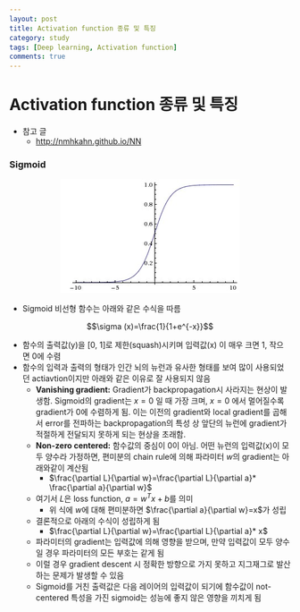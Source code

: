 ```yaml
---
layout: post
title: Activation function 종류 및 특징
category: study
tags: [Deep learning, Activation function]
comments: true
---
```


# Activation function 종류 및 특징

- 참고 글
  - http://nmhkahn.github.io/NN

### Sigmoid

<center>
<figure>
<img src="/assets/post_img/study/2019-05-01-activations/sigmoid.jpg" alt="views">
<figcaption></figcaption>
</figure>
</center>

- Sigmoid 비선형 함수는 아래와 같은 수식을 따름

$$\sigma (x)=\frac{1}{1+e^{-x}}$$

- 함수의 출력값(y)을 [0, 1]로 제한(squash)시키며 입력값(x) 이 매우 크면 1, 작으면 0에 수렴
- 함수의 입력과 출력의 형태가 인간 뇌의 뉴런과 유사한 형태를 보여 많이 사용되었던 actiavtion이지만 아래와 같은 이유로 잘 사용되지 않음
  - __Vanishing gradient:__ Gradient가 backpropagation시 사라지는 현상이 발생함. Sigmoid의 gradient는 $x=0$ 일 때 가장 크며, $x=0$ 에서 멀어질수록 gradient가 0에 수렴하게 됨. 이는 이전의 gradient와 local gradient를 곱해서 error를 전파하는 backpropagation의 특성 상 앞단의 뉴런에 gradient가 적절하게 전달되지 못하게 되는 현상을 초래함.
  - __Non-zero centered:__ 함수값의 중심이 0이 아님. 어떤 뉴런의 입력값(x)이 모두 양수라 가정하면, 편미분의 chain rule에 의해 파라미터 $w$의 gradient는 아래와같이 계산됨
    - $\frac{\partial L}{\partial w}=\frac{\partial L}{\partial a}* \frac{\partial a}{\partial w}$
  - 여기서 $L$은 loss function, $a=w^{T}x+b$를 의미
    - 위 식에 $w$에 대해 편미분하면 $\frac{\partial a}{\partial w}=x$가 성립
  - 결론적으로 아래의 수식이 성립하게 됨
    - $\frac{\partial L}{\partial w}=\frac{\partial L}{\partial a}* x$
  - 파라미터의 gradient는 입력값에 의해 영향을 받으며, 만약 입력값이 모두 양수일 경우 파라미터의 모든 부호는 같게 됨
  - 이럴 경우 gradient descent 시 정확한 방향으로 가지 못하고 지그재그로 발산하는 문제가 발생할 수 있음
  - Sigmoid를 거친 출력값은 다음 레이어의 입력값이 되기에 함수값이 not-centered 특성을 가진 sigmoid는 성능에 좋지 않은 영향을 끼치게 됨
  
